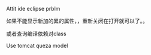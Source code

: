 Attit ide eclipse prblm

如果不能显示新加的累的属性，，重新关闭在打开就可以了。。

或者查询编译依赖对class












Use  tomcat queza model

